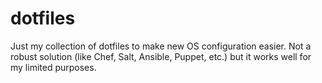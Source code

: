 # dotfiles

Just my collection of dotfiles to make new OS configuration easier. Not a
robust solution (like Chef, Salt, Ansible, Puppet, etc.) but it works well for
my limited purposes.
